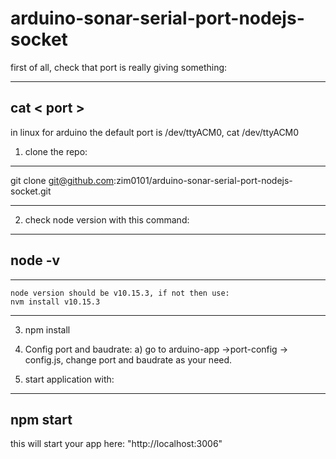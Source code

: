 # arduino-sonar-serial-port-nodejs-socket

first of all, check that port is really giving something:

----------------
cat < port >
----------------
in linux for arduino the default port is /dev/ttyACM0, 
   cat /dev/ttyACM0

1. clone the repo:
---------------------------

git clone git@github.com:zim0101/arduino-sonar-serial-port-nodejs-socket.git

---------------------------
2. check node version with this command:
---------------------------
node -v
---------------------------

   
---------------------------
    node version should be v10.15.3, if not then use:
    nvm install v10.15.3
---------------------------
3. npm install

4. Config port and baudrate:
    a) go to arduino-app ->port-config -> config.js, change port and baudrate as your need.

5. start application with: 
---------------------------
npm start
---------------------------

   this will start your app here: "http://localhost:3006"
